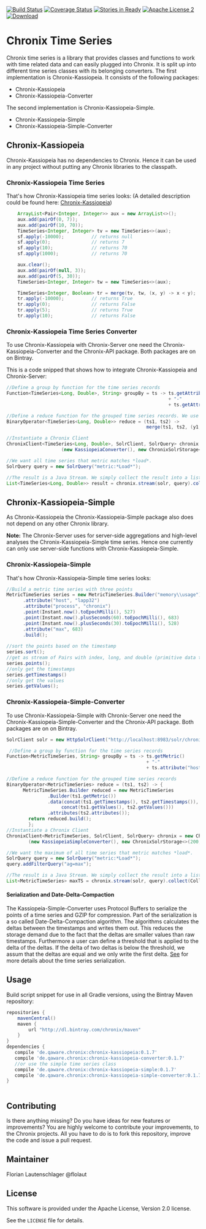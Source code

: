 [![Build Status](https://travis-ci.org/ChronixDB/chronix.timeseries.svg)](https://travis-ci.org/ChronixDB/chronix.kassiopeia)
[![Coverage Status](https://coveralls.io/repos/ChronixDB/chronix.kassiopeia/badge.svg?branch=master&service=github)](https://coveralls.io/github/ChronixDB/chronix.kassiopeia?branch=master)
[![Stories in Ready](https://badge.waffle.io/ChronixDB/chronix.kassiopeia.png?label=ready&title=Ready)](https://waffle.io/ChronixDB/chronix.kassiopeia)
[![Apache License 2](http://img.shields.io/badge/license-ASF2-blue.svg)](https://github.com/ChronixDB/chronix.kassiopeia/blob/master/LICENSE)
[ ![Download](https://api.bintray.com/packages/chronix/maven/chronix-kassiopeia/images/download.svg) ](https://bintray.com/chronix/maven/chronix-kassiopeia/_latestVersion)

# Chronix Time Series
Chronix time series is a library that provides classes and functions to work with time related data and can easily plugged into Chronix.
It is split up into different time series classes with its belonging converters.
The first implementation is Chronix-Kassiopeia. 
It consists of the following packages: 
- Chronix-Kassiopeia
- Chronix-Kassiopeia-Converter

The second implementation is Chronix-Kassiopeia-Simple.
- Chronix-Kassiopeia-Simple
- Chronix-Kassiopeia-Simple-Converter

## Chronix-Kassiopeia
Chronix-Kassiopeia has no dependencies to Chronix.
Hence it can be used in any project without putting any Chronix libraries to the classpath.

### Chronix-Kassiopeia Time Series
That's how Chronix-Kassiopeia time series looks:
(A detailed description could be found here:
[Chronix-Kassiopeia](https://github.com/ChronixDB/chronix.kassiopeia/tree/master/chronix-kassiopeia))
```java
	ArrayList<Pair<Integer, Integer>> aux = new ArrayList<>();
	aux.add(pairOf(0, 7));
	aux.add(pairOf(10, 70));
	TimeSeries<Integer, Integer> tv = new TimeSeries<>(aux);
	sf.apply(-10000);          // returns null
	sf.apply(0);               // returns 7
	sf.apply(10);              // returns 70
	sf.apply(1000);            // returns 70

	aux.clear();
	aux.add(pairOf(null, 3));
	aux.add(pairOf(5, 30));
	TimeSeries<Integer, Integer> tw = new TimeSeries<>(aux);

	TimeSeries<Integer, Boolean> tr = merge(tv, tw, (x, y) -> x < y);
	tr.apply(-10000);          // returns True
	tr.apply(0);               // returns False
	tr.apply(5);               // returns True
	tr.apply(10);              // returns False
```

### Chronix-Kassiopeia Time Series Converter
To use Chronix-Kassiopeia with Chronix-Server one need the Chronix-Kassiopeia-Converter and the Chronix-API package. 
Both packages are on on Bintray.

This is a code snipped that shows how to integrate Chronix-Kassiopeia and Chronix-Server:
```Java
//Define a group by function for the time series records
Function<TimeSeries<Long, Double>, String> groupBy = ts -> ts.getAttribute("metric") 
                                                           + "-"
                                                           + ts.getAttribute("host");

//Define a reduce function for the grouped time series records. We use the average.
BinaryOperator<TimeSeries<Long, Double>> reduce = (ts1, ts2) -> 
                                                   merge(ts1, ts2, (y1, y2) -> (y1 + y2) / 2);

//Instantiate a Chronix Client
ChronixClient<TimeSeries<Long, Double>, SolrClient, SolrQuery> chronix = new ChronixClient<>
                    (new KassiopeiaConverter(), new ChronixSolrStorage<>(200, groupBy, reduce));

//We want all time series that metric matches *load*.
SolrQuery query = new SolrQuery("metric:*Load*");

//The result is a Java Stream. We simply collect the result into a list.
List<TimeSeries<Long, Double>> result = chronix.stream(solr, query).collect(Collectors.toList());
```

## Chronix-Kassiopeia-Simple
As Chronix-Kassiopeia the Chronix-Kassiopeia-Simple package also does not depend on any other Chronix library.

**Note:** The Chronix-Server uses for server-side aggregations and high-level analyses the Chronix-Kassiopeia-Simple time series.
Hence one currently can only use server-side functions with Chronix-Kassiopeia-Simple. 
### Chronix-Kassiopeia-Simple
That's how Chronix-Kassiopeia-Simple time series looks:
```java
//Build a metric time series with three points
MetricTimeSeries series = new MetricTimeSeries.Builder("memory\\usage")
      .attribute("host", "lapp32")
      .attribute("process", "chronix")
      .point(Instant.now().toEpochMilli(), 527)
      .point(Instant.now().plusSeconds(60).toEpochMilli(), 683)
      .point(Instant.now().plusSeconds(30).toEpochMilli(), 528)
      .attribute("max", 683)
      .build();
      
//sort the points based on the timestamp
series.sort();
//get as stream of Pairs with index, long, and double (primitive data types)
series.points();
//only get the timestamps
series.getTimestamps()
//only get the values
series.getValues();
```

### Chronix-Kassiopeia-Simple-Converter
To use Chronix-Kassiopeia-Simple with Chronix-Server one need the Chronix-Kassiopeia-Simple-Converter and the Chronix-API package.
Both packages are on on Bintray.

```java
SolrClient solr = new HttpSolrClient("http://localhost:8983/solr/chronix/");

 //Define a group by function for the time series records
Function<MetricTimeSeries, String> groupBy = ts -> ts.getMetric() 
                                                   + "-" 
                                                   + ts.attribute("host");

//Define a reduce function for the grouped time series records
BinaryOperator<MetricTimeSeries> reduce = (ts1, ts2) -> {
      MetricTimeSeries.Builder reduced = new MetricTimeSeries
               .Builder(ts1.getMetric())
               .data(concat(ts1.getTimestamps(), ts2.getTimestamps()),
                    concat(ts1.getValues(), ts2.getValues()))
               .attributes(ts2.attributes());
        return reduced.build();
        };
//Instantiate a Chronix Client
ChronixClient<MetricTimeSeries, SolrClient, SolrQuery> chronix = new ChronixClient<>
        (new KassiopeiaSimpleConverter(), new ChronixSolrStorage<>(200, groupBy, reduce));

//We want the maximum of all time series that metric matches *load*.
SolrQuery query = new SolrQuery("metric:*Load*");
query.addFilterQuery("ag=max");

//The result is a Java Stream. We simply collect the result into a list.
List<MetricTimeSeries> maxTS = chronix.stream(solr, query).collect(Collectors.toList());
```
#### Serialization and Date-Delta-Compaction
The Kassiopeia-Simple-Converter uses Protocol Buffers to serialize the points of a time series and GZIP for compression.
Part of the serialization is a so called Date-Delta-Compaction algorithm.
The algorithms calculates the deltas between the timestamps and writes them out.
This reduces the storage demand due to the fact that the deltas are smaller values than raw timestamps.
Furthermore a user can define a threshold that is applied to the delta of the deltas.
If the delta of two deltas is below the threshold, we assum that the deltas are equal and we only write the first delta.
[See](https://github.com/ChronixDB/chronix.kassiopeia/tree/master/chronix-kassiopeia-simple-converter#date-delta-compaction) for more details about the time series serialization.


## Usage
Build script snippet for use in all Gradle versions, using the Bintray Maven repository:

```groovy
repositories {
    mavenCentral()
    maven { 
        url "http://dl.bintray.com/chronix/maven" 
    }
}
dependencies {
   compile 'de.qaware.chronix:chronix-kassiopeia:0.1.7'
   compile 'de.qaware.chronix:chronix-kassiopeia-converter:0.1.7'
   //or use the simple time series class
   compile 'de.qaware.chronix:chronix-kassiopeia-simple:0.1.7'
   compile 'de.qaware.chronix:chronix-kassiopeia-simple-converter:0.1.7'
}
 
```


## Contributing

Is there anything missing? Do you have ideas for new features or improvements? You are highly welcome to contribute
your improvements, to the Chronix projects. All you have to do is to fork this repository,
improve the code and issue a pull request.

## Maintainer

Florian Lautenschlager @flolaut

## License

This software is provided under the Apache License, Version 2.0 license.

See the `LICENSE` file for details.
